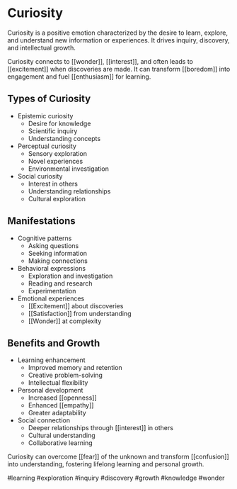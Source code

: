 # Curiosity

Curiosity is a positive emotion characterized by the desire to learn, explore, and understand new information or experiences. It drives inquiry, discovery, and intellectual growth.

Curiosity connects to [[wonder]], [[interest]], and often leads to [[excitement]] when discoveries are made. It can transform [[boredom]] into engagement and fuel [[enthusiasm]] for learning.

## Types of Curiosity
- Epistemic curiosity
  - Desire for knowledge
  - Scientific inquiry
  - Understanding concepts
- Perceptual curiosity
  - Sensory exploration
  - Novel experiences
  - Environmental investigation
- Social curiosity
  - Interest in others
  - Understanding relationships
  - Cultural exploration

## Manifestations
- Cognitive patterns
  - Asking questions
  - Seeking information
  - Making connections
- Behavioral expressions
  - Exploration and investigation
  - Reading and research
  - Experimentation
- Emotional experiences
  - [[Excitement]] about discoveries
  - [[Satisfaction]] from understanding
  - [[Wonder]] at complexity

## Benefits and Growth
- Learning enhancement
  - Improved memory and retention
  - Creative problem-solving
  - Intellectual flexibility
- Personal development
  - Increased [[openness]]
  - Enhanced [[empathy]]
  - Greater adaptability
- Social connection
  - Deeper relationships through [[interest]] in others
  - Cultural understanding
  - Collaborative learning

Curiosity can overcome [[fear]] of the unknown and transform [[confusion]] into understanding, fostering lifelong learning and personal growth.

#learning #exploration #inquiry #discovery #growth #knowledge #wonder